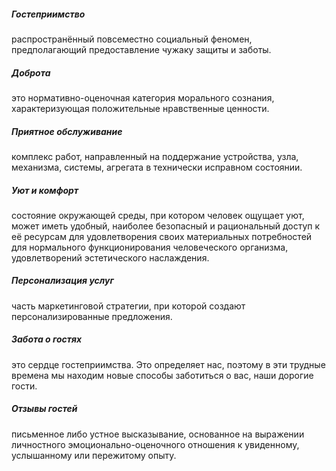 ##### Гостеприимство
 распространённый повсеместно социальный феномен, предполагающий предоставление чужаку защиты и заботы.
  
##### Доброта
 это нормативно-оценочная категория морального сознания, характеризующая положительные нравственные ценности.
  
##### Приятное обслуживание
 комплекс работ, направленный на поддержание устройства, узла, механизма, системы, агрегата в технически исправном состоянии.
  
##### Уют и комфорт
 состояние окружающей среды, при котором человек ощущает уют, может иметь удобный, наиболее безопасный и рациональный доступ к её ресурсам для удовлетворения своих материальных потребностей для нормального функционирования человеческого организма, удовлетворений эстетического наслаждения.
  
##### Персонализация услуг
 часть маркетинговой стратегии, при которой создают персонализированные предложения.

##### Забота о гостях
 это сердце гостеприимства. Это определяет нас, поэтому в эти трудные времена мы находим новые способы заботиться о вас, наши дорогие гости.

##### Отзывы гостей
письменное либо устное высказывание, основанное на выражении личностного эмоционально-оценочного отношения к увиденному, услышанному или пережитому опыту.
